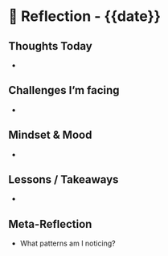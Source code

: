 # 🧠 Reflection - {{date}}

## Thoughts Today
-

## Challenges I’m facing
-

## Mindset & Mood
- 

## Lessons / Takeaways
-

## Meta-Reflection
- What patterns am I noticing?